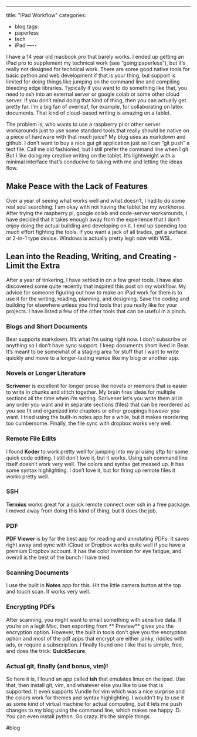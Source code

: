 ---
title: "iPad Workflow"
categories:
   - blog
tags:
   - paperless
   - tech
   - iPad
—--

I have a 14 year old macbook pro that barely works. I ended up getting an iPad pro to supplement my technical work (see “going paperless”), but it’s really not designed for technical work. There are some good native tools for basic python and web development if that is your thing, but support is limited for doing things like jumping on the command line and compiling bleeding edge libraries. Typically if you want to do something like that, you need to ssh into an external server or google colab or some other cloud server. If you don’t mind doing that kind of thing, then you can actually get pretty far. I’m a big fan of overleaf, for example, for collaborating on latex documents. That kind of cloud-based writing is amazing on a tablet.

The problem is, who wants to use a raspberry pi or other server workarounds just to use some standard tools that really should be native on a piece of hardware with that much juice? My blog uses as markdown and github. I don’t want to buy a nice gui git application just so I can “git push” a text file. Call me old fashioned, but I still prefer the command line when I git. But I like doing my creative writing on the tablet. It’s lightweight with a minimal interface that’s conducive to taking with me and letting the ideas flow.

## Make Peace with the Lack of Features
Over a year of seeing what works well and what doesn’t, I had to do some real soul searching. I am okay with not having the tablet be my workhorse. After trying the raspberry pi, google colab and code-server workarounds, I have decided that it takes enough away from the experience that I don’t enjoy doing the actual building and developing on it. I end up spending too much effort fighting the tools. If you want a jack of all trades, get a surface or 2-in-1 type device. Windows is actually pretty legit now with WSL. 

## Lean into the Reading, Writing, and Creating - Limit the Extra
After a year of tinkering, I have settled in on a few great tools. I have also discovered some quite recently that inspired this post on my workflow. My advice for someone figuring out how to make an iPad work for them is to use it for the writing, reading, planning, and designing. Save the coding and building for elsewhere unless you find tools that you really like for your projects. I have listed a few of the other tools that can be useful in a pinch.

### Blogs and Short Documents
Bear supports markdown. It’s what i’m using right now. I don’t subscribe or anything so I don’t have sync support. I keep documents short lived in Bear. It’s meant to be somewhat of a staging area for stuff that I want to write quickly and move to a longer-lasting venue like my blog or another app.

### Novels or Longer Literature
**Scrivener** is excellent for longer prose like novels or memoirs that is easier to write in chunks and stitch together. My brain fires ideas for multiple sections all the time when i’m writing. Scrivener let’s you write them all in any order you want and in separate sections  (files) that can be reordered as you see fit and organized into chapters or other groupings however you want. I tried using the built-in notes app for a while, but it makes reordering too cumbersome. Finally, the file sync with dropbox works very well.

### Remote File Edits
I found **Koder** to work pretty well for jumping into my pi using sftp for some quick code editing. I still don’t love it, but it works. Using ssh command line itself doesn’t work very well. The colors and syntax get messed up. It has some syntax highlighting. I don’t love it, but for firing up remote files it works pretty well.

### SSH
**Termius** works great for a quick remote connect over ssh in a free package. I moved away from doing this kind of thing, but it does the job.

### PDF
**PDF Viewer** is by far the best app for reading and annotating PDFs. It saves right away and sync with iCloud or Dropbox works quite well if you have a premium Dropbox account. It has the color inversion for eye fatigue, and overall is the best of the bunch I have tried.

### Scanning Documents
I use the built in **Notes** app for this. Hit the little camera button at the top and touch scan. It works very well.

### Encrypting PDFs
After scanning, you might want to email something with sensitive data. If you’re on a legit Mac, then exporting from ** Preview** gives you the encryption option. However, the built in tools don’t give you the encryption option and most of the pdf apps that encrypt are either janky, riddles with ads, or require a subscription. I finally found one I like that is simple, free, and does the trick: **QuickSecure**.

### Actual git, finally (and bonus, vim)!
So here it is, I found an app called **ish** that emulates linux on the ipad. Use that, then install git, vim, and whatever else you like to use that is supported. It even supports Vundle for vim which was a nice surprise and the colors work for themes and syntax highlighting. I wouldn’t try to use it as some kind of virtual machine for actual computing, but it lets me push changes to my blog using the command line, which makes me happy :D. You can even install python. Go crazy. It’s the simple things.

#blog

